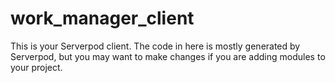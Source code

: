 # work_manager_client

This is your Serverpod client. The code in here is mostly generated by
Serverpod, but you may want to make changes if you are adding modules to your
project.
